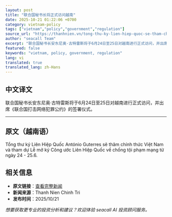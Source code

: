 ```yaml
---
layout: post
title: "联合国秘书长将正式访问越南"
date: 2025-10-21 01:22:06 +0700
category: vietnam-policy
tags: ["vietnam","policy","government","regulation"]
source_url: "https://thanhnien.vn/tong-thu-ky-lien-hiep-quoc-se-tham-chinh-thuc-viet-nam-185251020222529609.htm"
author: "seacall Team"
excerpt: "联合国秘书长安东尼奥·古特雷斯将于6月24日至25日对越南进行正式访问，并出席《联合国打击网络犯罪公约》的签署仪式。..."
featured: false
keywords: "vietnam, policy, government, regulation"
lang: vi
translated: true
translated_lang: zh-Hans
---
```


## 中文译文

联合国秘书长安东尼奥·古特雷斯将于6月24日至25日对越南进行正式访问，并出席《联合国打击网络犯罪公约》的签署仪式。

---

## 原文（越南语）

Tổng thư k&yacute; Li&ecirc;n Hiệp Quốc Ant&oacute;nio Guterres sẽ thăm ch&iacute;nh thức Việt Nam v&agrave; tham dự Lễ mở k&yacute; C&ocirc;ng ước Li&ecirc;n Hiệp Quốc về chống tội phạm mạng từ ng&agrave;y 24 - 25.6.

## 相关信息

- **原文链接**：[查看完整新闻](https://thanhnien.vn/tong-thu-ky-lien-hiep-quoc-se-tham-chinh-thuc-viet-nam-185251020222529609.htm)
- **新闻来源**：Thanh Nien Chinh Tri
- **发布时间**：2025/10/21

*想要获取更专业的投资分析和建议？欢迎体验 seacall AI 投资顾问服务。*
